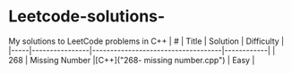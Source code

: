 # Leetcode-solutions-
My solutions to LeetCode problems in C++
| #   | Title          | Solution                           | Difficulty |
|-----|----------------|------------------------------------|------------|
| 268 | Missing Number |[C++]("268- missing number.cpp")    | Easy       |
